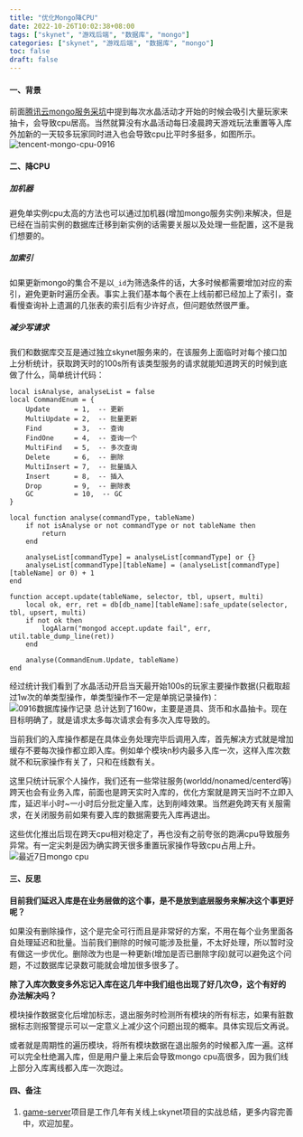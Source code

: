 ```yaml
---
title: "优化Mongo降CPU"
date: 2022-10-26T10:02:38+08:00
tags: ["skynet", "游戏后端", "数据库", "mongo"]
categories: ["skynet", "游戏后端", "数据库", "mongo"]
toc: false
draft: false
---
```


#### 一、背景
前面[腾讯云mongo服务采坑](../wgame_group/)中提到每次水晶活动才开始的时候会吸引大量玩家来抽卡，会导致cpu居高。当然就算没有水晶活动每日凌晨跨天游戏玩法重置等入库外加新的一天较多玩家同时进入也会导致cpu比平时多挺多，如图所示。
![tencent-mongo-cpu-0916](https://storage.keyboard-man.com/site-web/images/tencent-mongo-cpu-0916.png)

#### 二、降CPU
##### 加机器

避免单实例cpu太高的方法也可以通过加机器(增加mongo服务实例)来解决，但是已经在当前实例的数据库迁移到新实例的话需要关服以及处理一些配置，这不是我们想要的。

##### 加索引

如果更新mongo的集合不是以`_id`为筛选条件的话，大多时候都需要增加对应的索引，避免更新时遍历全表。事实上我们基本每个表在上线前都已经加上了索引，查看慢查询补上遗漏的几张表的索引后有少许好点，但问题依然很严重。

##### 减少写请求

我们和数据库交互是通过独立skynet服务来的，在该服务上面临时对每个接口加上分析统计，获取跨天时的100s所有该类型服务的请求就能知道跨天的时候到底做了什么，简单统计代码：
~~~
local isAnalyse, analyseList = false
local CommandEnum = {
	Update      = 1,  -- 更新
	MultiUpdate = 2,  -- 批量更新
	Find        = 3,  -- 查询
	FindOne     = 4,  -- 查询一个
	MultiFind   = 5,  -- 多次查询
	Delete      = 6,  -- 删除
	MultiInsert = 7,  -- 批量插入
	Insert      = 8,  -- 插入
	Drop        = 9,  -- 删除表
	GC          = 10,  -- GC
}

local function analyse(commandType, tableName)
	if not isAnalyse or not commandType or not tableName then
		return
	end

	analyseList[commandType] = analyseList[commandType] or {}
	analyseList[commandType][tableName] = (analyseList[commandType][tableName] or 0) + 1
end

function accept.update(tableName, selector, tbl, upsert, multi)
	local ok, err, ret = db[db_name][tableName]:safe_update(selector, tbl, upsert, multi)
	if not ok then
		logAlarm("mongod accept.update fail", err, util.table_dump_line(ret))
	end

	analyse(CommandEnum.Update, tableName)
end
~~~

经过统计我们看到了水晶活动开启当天最开始100s的玩家主要操作数据(只截取超过1w次的单类型操作，单类型操作不一定是单挑记录操作)：
![0916数据库操作记录](https://storage.keyboard-man.com/site-web/images/mongo-operation-data-0916.png)
总计达到了160w，主要是道具、货币和水晶抽卡。现在目标明确了，就是请求太多每次请求会有多次入库导致的。

当前我们的入库操作都是在具体业务处理完毕后调用入库，首先解决方式就是增加缓存不要每次操作都立即入库。例如单个模块n秒内最多入库一次，这样入库次数就不和玩家操作有关了，只和在线数有关。

这里只统计玩家个人操作，我们还有一些常驻服务(worldd/nonamed/centerd等)跨天也会有业务入库，前面也是跨天实时入库的，优化方案就是跨天当时不立即入库，延迟半小时~一小时后分批定量入库，达到削峰效果。当然避免跨天有关服需求，在关闭服务前如果有要入库的数据需要先入库再退出。

这些优化推出后现在跨天cpu相对稳定了，再也没有之前夸张的跑满cpu导致服务异常。有一定尖刺是因为确实跨天很多重置玩家操作导致cpu占用上升。
![最近7日mongo cpu](https://storage.keyboard-man.com/site-web/images/tencent-mongo-cpu-latest-seven.png)

#### 三、反思
**目前我们延迟入库是在业务层做的这个事，是不是放到底层服务来解决这个事更好呢？**

如果没有删除操作，这个是完全可行而且是非常好的方案，不用在每个业务里面各自处理延迟和批量。当前我们删除的时候可能涉及批量，不太好处理，所以暂时没有做这一步优化。删除改为也是一种更新(增加是否已删除字段)就可以避免这个问题，不过数据库记录数可能就会增加很多很多了。

**除了入库次数变多外忘记入库在这几年中我们组也出现了好几次😓，这个有好的办法解决吗？**

模块操作数据变化后增加标志，退出服务时检测所有模块的所有标志，如果有脏数据标志则报警提示可以一定意义上减少这个问题出现的概率。具体实现后文再说。

或者就是周期性的遍历模块，将所有模块数据在退出服务的时候都入库一遍。这样可以完全杜绝漏入库，但是用户量上来后会导致mongo cpu高很多，因为我们线上部分入库离线都入库一次跑过。

#### 四、备注
1. [game-server](https://github.com/JieTrancender/game-server)项目是工作几年有关线上skynet项目的实战总结，更多内容完善中，欢迎加星。
